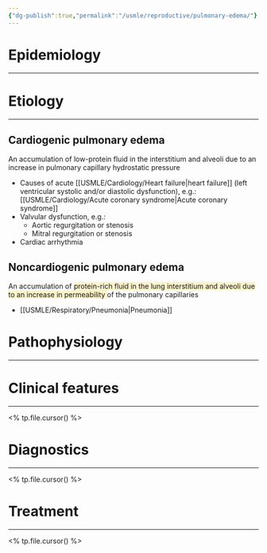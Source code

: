 ```yaml
---
{"dg-publish":true,"permalink":"/usmle/reproductive/pulmonary-edema/"}
---
```


# Epidemiology
---


# Etiology
---
## Cardiogenic pulmonary edema
An accumulation of low-protein fluid in the interstitium and alveoli due to an increase in pulmonary capillary hydrostatic pressure
- Causes of acute [[USMLE/Cardiology/Heart failure\|heart failure]] (left ventricular systolic and/or diastolic dysfunction), e.g.: [[USMLE/Cardiology/Acute coronary syndrome\|Acute coronary syndrome]]
- Valvular dysfunction, e.g.:
	- Aortic regurgitation or stenosis
	- Mitral regurgitation or stenosis
- Cardiac arrhythmia
## Noncardiogenic pulmonary edema
An accumulation of <span style="background:rgba(240, 200, 0, 0.2)">protein-rich fluid in the lung interstitium and alveoli due to an increase in permeability </span>of the pulmonary capillaries
- [[USMLE/Respiratory/Pneumonia\|Pneumonia]]

# Pathophysiology
---


# Clinical features
---
<% tp.file.cursor() %>

# Diagnostics
---
<% tp.file.cursor() %>

# Treatment
---
<% tp.file.cursor() %>

